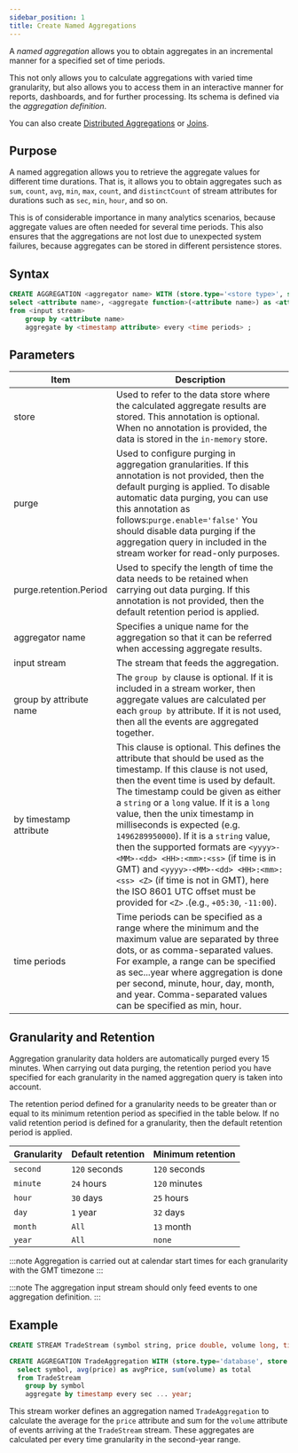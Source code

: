 ```yaml
---
sidebar_position: 1
title: Create Named Aggregations
---
```


A _named aggregation_ allows you to obtain aggregates in an incremental manner for a specified set of time periods.

This not only allows you to calculate aggregations with varied time granularity, but also allows you to access them in an interactive  manner for reports, dashboards, and for further processing. Its schema is defined via the _aggregation definition_.

You can also create [Distributed Aggregations](distributed-aggregations.md) or [Joins](join-aggregations.md).

## Purpose

A named aggregation allows you to retrieve the aggregate values for different time durations.
That is, it allows you to obtain aggregates such as `sum`, `count`, `avg`, `min`, `max`, `count`, and `distinctCount`
of stream attributes for durations such as `sec`, `min`, `hour`, and so on.

This is of considerable importance in many analytics scenarios, because aggregate values are often needed for several time periods.
This also ensures that the aggregations are not lost due to unexpected system failures, because aggregates can be stored in different persistence stores.

## Syntax

```sql
CREATE AGGREGATION <aggregator name> WITH (store.type='<store type>', store.replication.type='<global or local'>, purge.enable='<true or false>', purge.interval='<purging interval>', purge.retention.period='<retention period>')
select <attribute name>, <aggregate function>(<attribute name>) as <attribute name>, ...
from <input stream>
    group by <attribute name>
    aggregate by <timestamp attribute> every <time periods> ;
```

## Parameters

| Item    | Description |
|---------------|---------|
| store                      | Used to refer to the data store where the calculated aggregate results are stored. This annotation is optional. When no annotation is provided, the data is stored in the `in-memory` store. |
| purge                      | Used to configure purging in aggregation granularities. If this annotation is not provided, then the default purging is applied. To disable automatic data purging, you can use this annotation as follows:`purge.enable='false'` You should disable data purging if the aggregation query in included in the stream worker for read-only purposes. |
| purge.retention.Period            | Used to specify the length of time the data needs to be retained when carrying out data purging. If this annotation is not provided, then the default retention period is applied. |
| aggregator name         | Specifies a unique name for the aggregation so that it can be referred when accessing aggregate results. |
| input stream             | The stream that feeds the aggregation.   |
| group by attribute name   | The `group by` clause is optional. If it is included in a stream worker, then aggregate values  are calculated per each `group by` attribute. If it is not used, then all the events are aggregated together. |
| by timestamp attribute    | This clause is optional. This defines the attribute that should be used as the timestamp. If this clause is not used, then the event time is used by default. The timestamp could be given as either a `string` or a `long` value. If it is a `long` value, then the unix timestamp in milliseconds is expected (e.g. `1496289950000`). If it is a `string` value, then the supported formats are `<yyyy>-<MM>-<dd> <HH>:<mm>:<ss>` (if time is in GMT) and  `<yyyy>-<MM>-<dd> <HH>:<mm>:<ss> <Z>` (if time is not in GMT), here the ISO 8601 UTC offset must be provided for `<Z>` .(e.g., `+05:30`, `-11:00`).
| time periods            | Time periods can be specified as a range where the minimum and the maximum value are separated by three dots, or as comma-separated values. For example, a range can be specified as sec...year where aggregation is done per second, minute, hour, day, month, and year. Comma-separated values can be specified as min, hour.

## Granularity and Retention

Aggregation granularity data holders are automatically purged every 15 minutes. When carrying out data purging, the retention period you have specified for each granularity in the named aggregation query is taken into account.

The retention period defined for a granularity needs to be greater than or equal to its minimum retention period as specified in the table below. If no valid retention period is defined for a granularity, then the default retention period is applied.

|Granularity           |Default retention      |Minimum retention
---------------        |--------------         |------------------  
|`second`              |`120` seconds          |`120` seconds
|`minute`              |`24`  hours            |`120` minutes
|`hour`                |`30`  days             |`25`  hours
|`day`                 |`1`   year             |`32`  days
|`month`               |`All`                  |`13`  month
|`year`                |`All`                  |`none`

:::note
Aggregation is carried out at calendar start times for each granularity with the GMT timezone
:::

:::note
The aggregation input stream should only feed events to one aggregation definition.
:::

## Example

```sql
CREATE STREAM TradeStream (symbol string, price double, volume long, timestamp long);

CREATE AGGREGATION TradeAggregation WITH (store.type='database', store.replication.type='global', purge.enable='true', purge.interval='10 sec', purge.retentionPeriod.sec='120 sec', purge.retentionPeriod.min='24 hours', purge.retentionPeriod.hours='30 days', purge.retentionPeriod.days='1 year', purge.retentionPeriod.months='all', purge.retentionPeriod.years='all')
  select symbol, avg(price) as avgPrice, sum(volume) as total
  from TradeStream
    group by symbol
    aggregate by timestamp every sec ... year;
```

This stream worker defines an aggregation named `TradeAggregation` to calculate the average for the `price` attribute and sum for the `volume` attribute of events arriving at the `TradeStream` stream. These aggregates are calculated per every time granularity in the second-year range.
